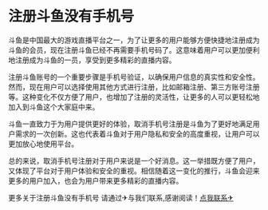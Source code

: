 # 注册斗鱼没有手机号

斗鱼是中国最大的游戏直播平台之一，为了让更多的用户能够方便快捷地注册成为斗鱼的会员，现在注册斗鱼已经不再需要手机号码了。这意味着用户可以更加便利地注册成为斗鱼的一员，享受到更多精彩的直播内容。

注册斗鱼账号的一个重要步骤是手机号验证，以确保用户信息的真实性和安全性。然而，现在用户可以选择使用其他方式进行注册，比如邮箱注册、第三方账号注册等。这种变化不仅方便了用户，也增加了注册的灵活性，让更多的人可以更轻松地加入到斗鱼这个大家庭中来。

斗鱼一直致力于为用户提供更好的体验，取消手机号注册是斗鱼为了更好地满足用户需求的一次创新。这也代表着斗鱼对于用户隐私和安全的高度重视，让用户可以更加放心地使用平台。

总的来说，取消手机号注册对于用户来说是一个好消息。这一举措既方便了用户，又体现了平台对于用户体验和安全的重视。相信随着这一变化的推行，斗鱼会迎来更多的用户加入，也会为用户带来更多精彩的直播内容。

更多关于注册斗鱼没有手机号 请通过✈与我们联系,感谢阅读！[点我联系✈](https://www.G208.com)